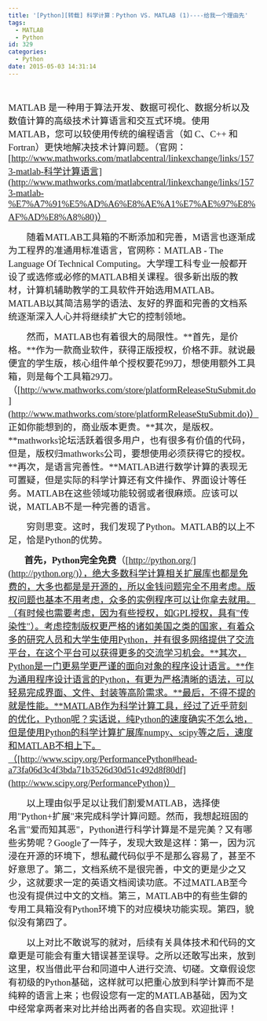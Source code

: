 ```yaml
---
title: '[Python][转载] 科学计算：Python VS. MATLAB (1)----给我一个理由先'
tags:
  - MATLAB
  - Python
id: 329
categories:
  - Python
date: 2015-05-03 14:31:14
---
```


 

<span style="font-family:Microsoft YaHei UI; font-size:14pt">MATLAB 是一种用于算法开发、数据可视化、数据分析以及数值计算的高级技术计算语言和交互式环境。使用 MATLAB，您可以较使用传统的编程语言（如 C、C++ 和 Fortran）更快地解决技术计算问题。（官网：[http://www.mathworks.com/matlabcentral/linkexchange/links/1573-matlab-科学计算语言](http://www.mathworks.com/matlabcentral/linkexchange/links/1573-matlab-%E7%A7%91%E5%AD%A6%E8%AE%A1%E7%AE%97%E8%AF%AD%E8%A8%80)）
</span>

<span style="font-family:Microsoft YaHei UI; font-size:14pt">        随着MATLAB工具箱的不断添加和完善，M语言也逐渐成为工程界的准通用标准语言，官网称：MATLAB - The Language Of Technical Computing。大学理工科专业一般都开设了或选修或必修的MATLAB相关课程。很多新出版的教材，计算机辅助教学的工具软件开始选用MATLAB。MATLAB以其简洁易学的语法、友好的界面和完善的文档系统逐渐深入人心并将继续扩大它的控制领地。
</span>

<span style="font-family:Microsoft YaHei UI; font-size:14pt">        然而，MATLAB也有着很大的局限性。**首先，是价格。**作为一款商业软件，获得正版授权，价格不菲。就说最便宜的学生版，核心组件单个授权要花99刀，想使用额外工具箱，则是每个工具箱29刀。（[http://www.mathworks.com/store/platformReleaseStuSubmit.do](http://www.mathworks.com/store/platformReleaseStuSubmit.do)） 正如你能想到的，商业版本更贵。**其次，是版权。**mathworks论坛活跃着很多用户，也有很多有价值的代码，但是，版权归mathworks公司，要想使用必须获得它的授权。**再次，是语言完善性。**MATLAB进行数学计算的表现无可置疑，但是实际的科学计算还有文件操作、界面设计等任务。MATLAB在这些领域功能较弱或者很麻烦。应该可以说，MATLAB不是一种完善的语言。
</span>

<span style="font-family:Microsoft YaHei UI; font-size:14pt">        穷则思变。这时，我们发现了Python。MATLAB的以上不足，恰是Python的优势。
</span>

<span style="font-family:Microsoft YaHei UI; font-size:14pt">       **首先，Python完全免费**（[http://python.org/](http://python.org/)），绝大多数科学计算相关扩展库也都是免费的，大多也都是是开源的，所以金钱问题完全不用考虑。版权问题也基本不用考虑，众多的实例程序可以让你拿去就用。（有时候也需要考虑，因为有些授权，如GPL授权，具有"传染性"）。考虑控制版权更严格的诸如美国之类的国家，有着众多的研究人员和大学生使用Python，并有很多网络提供了交流平台，在这个平台可以获得更多的交流学习机会。**其次，Python是一门更易学更严谨的面向对象的程序设计语言。**作为通用程序设计语言的Python，有更为严格清晰的语法，可以轻易完成界面、文件、封装等高阶需求。**最后，不得不提的就是性能。**MATLAB作为科学计算工具，经过了近乎苛刻的优化，Python呢？实话说，纯Python的速度确实不怎么地，但是使用Python的科学计算扩展库numpy、scipy等之后，速度和MATLAB不相上下。（[http://www.scipy.org/PerformancePython#head-a73fa06d3c4f3bda71b3526d30d51c492d8f80df](http://www.scipy.org/PerformancePython)）
</span>

<span style="font-family:Microsoft YaHei UI; font-size:14pt">        以上理由似乎足以让我们割爱MATLAB，选择使用"Python+扩展"来完成科学计算问题。然而，我想起班固的名言"爱而知其恶"，Python进行科学计算是不是完美？又有哪些劣势呢？Google了一阵子，发现大致是这样：第一，因为沉浸在开源的环境下，想私藏代码似乎不是那么容易了，甚至不好意思了。第二，文档系统不是很完善，中文的更是少之又少，这就要求一定的英语文档阅读功底。不过MATLAB至今也没有提供过中文的文档。第三，MATLAB中的有些生僻的专用工具箱没有Python环境下的对应模块功能实现。第四，貌似没有第四了。
</span>

<span style="font-family:Microsoft YaHei UI; font-size:14pt">        以上对比不敢说写的就对，后续有关具体技术和代码的文章更是可能会有重大错误甚至误导。之所以还敢写出来，放到这里，权当借此平台和同道中人进行交流、切磋。文章假设您有初级的Python基础，这样就可以把重心放到科学计算而不是纯粹的语言上来；也假设您有一定的MATLAB基础，因为文中经常拿两者来对比并给出两者的各自实现。欢迎批评！
</span>